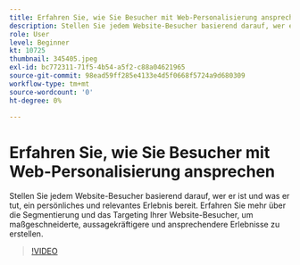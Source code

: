 ```yaml
---
title: Erfahren Sie, wie Sie Besucher mit Web-Personalisierung ansprechen
description: Stellen Sie jedem Website-Besucher basierend darauf, wer er ist und was er tut, ein persönliches und relevantes Erlebnis bereit. Erfahren Sie mehr über die Segmentierung und das Targeting Ihrer Website-Besucher, um maßgeschneiderte, aussagekräftigere und ansprechendere Erlebnisse zu erstellen.
role: User
level: Beginner
kt: 10725
thumbnail: 345405.jpeg
exl-id: bc772311-71f5-4b54-a5f2-c88a04621965
source-git-commit: 98ead59ff285e4133e4d5f0668f5724a9d680309
workflow-type: tm+mt
source-wordcount: '0'
ht-degree: 0%

---
```


# Erfahren Sie, wie Sie Besucher mit Web-Personalisierung ansprechen

Stellen Sie jedem Website-Besucher basierend darauf, wer er ist und was er tut, ein persönliches und relevantes Erlebnis bereit. Erfahren Sie mehr über die Segmentierung und das Targeting Ihrer Website-Besucher, um maßgeschneiderte, aussagekräftigere und ansprechendere Erlebnisse zu erstellen.

>[!VIDEO](https://video.tv.adobe.com/v/345405/?quality=12&learn=on)

